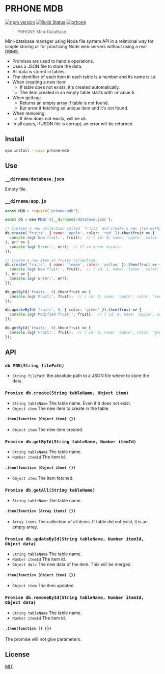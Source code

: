 # PRHONE MDB

[![npm version](https://badge.fury.io/js/prhone-mdb.svg)](https://badge.fury.io/js/prhone-mdb)
[![Build Status](https://travis-ci.org/romelperez/prhone-mdb.svg?branch=master)](https://travis-ci.org/romelperez/prhone-mdb)
[![prhone](https://img.shields.io/badge/prhone-project-1b38a9.svg)](http://romelperez.com)

> PRHONE Mini-DataBase.

Mini-database manager using Node file system API in a relational way for simple storing or for practicing Node web servers without using a real DBMS.

- Promises are used to handle operations.
- Uses a JSON file to store the data.
- All data is stored in tables.
- The identifier of each item in each table is a number and its name is `id`.
- When creating a new item:
  - If table does not exists, it's created automatically.
  - The item created in an empty table starts with `id` value `0`.
- When getting:
  - Returns an empty array if table is not found.
  - But error if fetching an unique item and it's not found.
- When removing:
  - If item does not exists, will be ok.
- In all cases, if JSON file is corrupt, an error will be returned.

## Install

```bash
npm install --save prhone-mdb
```

## Use

### `__dirname/database.json`

Empty file.

### `__dirname/app.js`

```js
const MDB = require('prhone-mdb');

const db = new MDB(`${__dirname}/database.json`);

// Creates a new collection called `fruits` and create a new item within.
db.create('fruits', { name: 'apple', color: 'red' }).then(fruit => {
  console.log('New fruit:', fruit);  // { id: 0, name: 'apple', color: 'red' }
}, err => {
  console.log('Error:', err);  // If an error occurs.
});

// Create a new item in fruits collection.
db.create('fruits', { name: 'lemon', color: 'yellow' }).then(fruit => {
  console.log('New fruit:', fruit);  // { id: 1, name: 'lemon', color: 'yellow' }
}, err => {
  console.log('Error:', err);
});

db.getById('fruits', 0).then(fruit => {
  console.log('Fruit:', fruit);  // { id: 0, name: 'apple', color: 'red' }
});

db.updateById('fruits', 0, { color: 'green' }).then(fruit => {
  console.log('Modified fruit:', fruit);  // { id: 0, name: 'apple', color: 'green' }
});

db.getById('fruits', 0).then(fruit => {
  console.log('Fruit:', fruit);  // { id: 0, name: 'apple', color: 'green' }
});
```

## API

### `db MDB(String filePath)`

- `String filePath` the absolute path to a JSON file where to store the data.

### `Promise db.create(String tableName, Object item)`

- `String tableName` The table name. Even if it does not exist.
- `Object item` The new item to create in the table.

#### `.then(function (Object item) {})`

- `Object item` The new item created.

### `Promise db.getById(String tableName, Number itemId)`

- `String tableName` The table name.
- `Number itemId` The item id.

#### `.then(function (Object item) {})`

- `Object item` The item fetched.

### `Promise db.getAll(String tableName)`

- `String tableName` The table name.

#### `.then(function (Array items) {})`

- `Array items` The collection of all items. If table did not exist, it is an empty array.

### `Promise db.updateById(String tableName, Number itemId, Object data)`

- `String tableName` The table name.
- `Number itemId` The item id.
- `Object data` The new data of the item. This will be merged.

#### `.then(function (Object item) {})`

- `Object item` The item updated.

### `Promise db.removeById(String tableName, Number itemId, Object data)`

- `String tableName` The table name.
- `Number itemId` The item id.

#### `.then(function () {})`

The promise will not give parameters.

## License

[MIT](./LICENSE)

